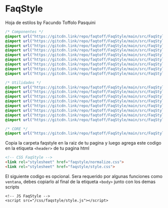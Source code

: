 # FaqStyle

Hoja de estilos by Facundo Toffolo Pasquini
```css
/* Componentes */
@import url("https://gitcdn.link/repo/faqtoff/FaqStyle/main/src/FaqStyle/Alert/Alert.css");
@import url("https://gitcdn.link/repo/faqtoff/FaqStyle/main/src/FaqStyle/Button/Button.css");
@import url("https://gitcdn.link/repo/faqtoff/FaqStyle/main/src/FaqStyle/Card/Card.css");
@import url("https://gitcdn.link/repo/faqtoff/FaqStyle/main/src/FaqStyle/Forms/Forms.css");
@import url("https://gitcdn.link/repo/faqtoff/FaqStyle/main/src/FaqStyle/FaqFooter/FaqFooter.css");
@import url("https://gitcdn.link/repo/faqtoff/FaqStyle/main/src/FaqStyle/Modal/Modal.css");
@import url("https://gitcdn.link/repo/faqtoff/FaqStyle/main/src/FaqStyle/Navbar/Navbar.css");
@import url("https://gitcdn.link/repo/faqtoff/FaqStyle/main/src/FaqStyle/Navbar/NavbarAside.css");
@import url("https://gitcdn.link/repo/faqtoff/FaqStyle/main/src/FaqStyle/Progressbar/Progressbar.css");

/* Utilidades */
@import url("https://gitcdn.link/repo/faqtoff/FaqStyle/main/src/FaqStyle/Colors/Colors.css");
@import url("https://gitcdn.link/repo/faqtoff/FaqStyle/main/src/FaqStyle/Conteiners.css");
@import url("https://gitcdn.link/repo/faqtoff/FaqStyle/main/src/FaqStyle/Display.css");
@import url("https://gitcdn.link/repo/faqtoff/FaqStyle/main/src/FaqStyle/Grid.css");
@import url("https://gitcdn.link/repo/faqtoff/FaqStyle/main/src/FaqStyle/Size.css");
@import url("https://gitcdn.link/repo/faqtoff/FaqStyle/main/src/FaqStyle/Text.css");
@import url("https://gitcdn.link/repo/faqtoff/FaqStyle/main/src/FaqStyle/Margin.css");
@import url("https://gitcdn.link/repo/faqtoff/FaqStyle/main/src/FaqStyle/Padding.css");

/* CORE */
@import url("https://gitcdn.link/repo/faqtoff/FaqStyle/main/src/FaqStyle/FaqStyle.css");
```

Copia la carpeta faqstyle en la raiz de tu pagina y luego agrega este codigo en la etiqueta `<header>` de tu pagina html
```html
<!-- CSS FaqStyle -->
<link rel="stylesheet" href="faqstyle/normalize.css">
<link rel="stylesheet" href="faqstyle/style.css">
```
El siguiente codigo es opcional. Sera requerido por algunas funciones como `ventana`, debes copiarlo al final de la etiqueta `<body>` junto con los demas scripts
```
<!-- JS FaqStyle -->
<script src="/css/faqstyle/style.js"></script>
```
